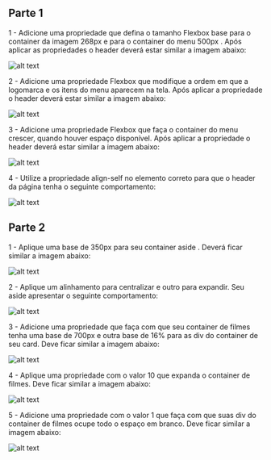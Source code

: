 ## Parte 1

1 - Adicione uma propriedade que defina o tamanho Flexbox base para o container da imagem 268px e para o container do menu 500px . Após aplicar as propriedades o header deverá estar similar a imagem abaixo:

![alt text](https://s3.us-east-2.amazonaws.com/assets.app.betrybe.com/fundamentals/css-flexbox/css-flexbox-part-2/images/exercicio-1-674f5d9d4c151da1ab54acf4f396daa1.jpeg)

2 - Adicione uma propriedade Flexbox que modifique a ordem em que a logomarca e os itens do menu aparecem na tela. Após aplicar a propriedade o header deverá estar similar a imagem abaixo:

![alt text](https://s3.us-east-2.amazonaws.com/assets.app.betrybe.com/fundamentals/css-flexbox/css-flexbox-part-2/images/exercicio-2-dc1d9e68dac9ffbdb06fa8252228e3e9.jpeg)

3 - Adicione uma propriedade Flexbox que faça o container do menu crescer, quando houver espaço disponível. Após aplicar a propriedade o header deverá estar similar a imagem abaixo:

![alt text](https://s3.us-east-2.amazonaws.com/assets.app.betrybe.com/fundamentals/css-flexbox/css-flexbox-part-2/images/exercicio-3-6d768e437a772cbe8eba69409d92ee1e.jpeg)

4 - Utilize a propriedade align-self no elemento correto para que o header da página tenha o seguinte comportamento:

![alt text](https://s3.us-east-2.amazonaws.com/assets.app.betrybe.com/fundamentals/css-flexbox/css-flexbox-part-2/images/exercicio-4-a12c3e9b78e50e09e6ff10c6526f69c2.jpeg)

## Parte 2

1 - Aplique uma base de 350px para seu container aside . Deverá ficar similar a imagem abaixo:

![alt text](https://s3.us-east-2.amazonaws.com/assets.app.betrybe.com/fundamentals/css-flexbox/css-flexbox-part-2/images/exercicio-part2-1-14da05bad73a2378cf6c069efde84487.png)

2 - Aplique um alinhamento para centralizar e outro para expandir. Seu aside apresentar o seguinte comportamento:

![alt text](https://s3.us-east-2.amazonaws.com/assets.app.betrybe.com/fundamentals/css-flexbox/css-flexbox-part-2/images/exercicio-part2-2-0013af9d7e3b58c390b02f68c3b6dc88.png)

3 - Adicione uma propriedade que faça com que seu container de filmes tenha uma base de 700px e outra base de 16% para as div do container de seu card. Deve ficar similar a imagem abaixo:

![alt text](https://s3.us-east-2.amazonaws.com/assets.app.betrybe.com/fundamentals/css-flexbox/css-flexbox-part-2/images/exercicio-part2-3-c5ea4449115f8ffeb479c1d04b232c5d.png)

4 - Aplique uma propriedade com o valor 10 que expanda o container de filmes. Deve ficar similar a imagem abaixo:

![alt text](https://s3.us-east-2.amazonaws.com/assets.app.betrybe.com/fundamentals/css-flexbox/css-flexbox-part-2/images/exercicio-part2-4-18361432450af8c5ebb09178ec760db1.png)

5 - Adicione uma propriedade com o valor 1 que faça com que suas div do container de filmes ocupe todo o espaço em branco. Deve ficar similar a imagem abaixo:

![alt text](https://s3.us-east-2.amazonaws.com/assets.app.betrybe.com/fundamentals/css-flexbox/css-flexbox-part-2/images/exercicio-part2-5-d9fbed9436c1c55676b94a8fd2d8a22f.png)